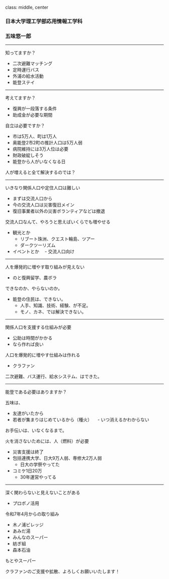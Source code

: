 class: middle, center

### 日本大学理工学部応用情報工学科
### 五味悠一郎

---

知ってますか？
- 二次避難マッチング
- 定時運行バス
- 外浦の給水活動
- 能登ステイ

---

考えてますか？
- 復興が一段落する条件
- 助成金が必要な期間

自立は必要ですか？
- 市は5万人、町は1万人
- 奥能登2市2町の推計人口は5万人弱
- 病院維持には3万人位は必要
- 財政破綻しそう
- 能登から人がいなくなる日

人が増えると全て解決するのでは？

---

いきなり関係人口や定住人口は難しい
- まずは交流人口から
- 今の交流人口は災害復旧メイン
- 復旧事業者以外の災害ボランティアなどは撤退

交流人口なんて、やろうと思えばいくらでも増やせる
- 観光とか
  - リブート珠洲、クエスト輪島、ツアー
  - ダークツーリズム
- イベントとか
　- 交流人口向け

---

人を爆発的に増やす取り組みが見えない
  - のと復興留学、農ボラ

できなのか、やらないのか。
- 能登の住民は、できない。
  - 人手、知識、技術、経験、が不足。
  - モノ、カネ、では解決できない。

---

関係人口を支援する仕組みが必要
- 公助は時間がかかる
- なら作れば良い

人口を爆発的に増やす仕組みは作れる
- クラファン

二次避難、バス運行、給水システム、はできた。

---

能登である必要はありますか？

五味は、
- 友達がいたから
- 若者が集まりはじめているから（種火）
　- いつ消えるかわからない

お手伝いは、いなくなるまで。

火を消さないためには、人（燃料）が必要
- 災害支援は終了
- 包括連携大学、日大9万人弱、専修大2万人弱
  - 日大の学祭やってた
- コミケ1日20万
  - 30年運営やってる

---

深く関わらないと見えないことがある
- プロボノ活用

令和7年4月からの取り組み
- 木ノ浦ビレッジ
- あみだ湯
- みんなのスーパー
- 紡ぎ組
- 森本石油

もとやスーパー

クラファンのご支援や拡散、よろしくお願いいたします！
